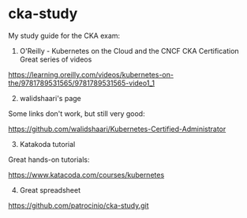 # cka-study

My study guide for the CKA exam:

1. O'Reilly - Kubernetes on the Cloud and the CNCF CKA Certification
Great series of videos

https://learning.oreilly.com/videos/kubernetes-on-the/9781789531565/9781789531565-video1_1

2. walidshaari's page

Some links don't work, but still very good:

https://github.com/walidshaari/Kubernetes-Certified-Administrator

3. Katakoda tutorial

Great hands-on tutorials:

https://www.katacoda.com/courses/kubernetes

4. Great spreadsheet

https://github.com/patrocinio/cka-study.git
